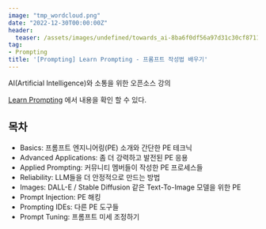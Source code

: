 ```yaml
---
image: "tmp_wordcloud.png"
date: "2022-12-30T00:00:00Z"
header:
  teaser: /assets/images/undefined/towards_ai-8ba6f0df56a97d31c30cf8711647f549.png
tag:
- Prompting
title: '[Prompting] Learn Prompting - 프롬프트 작성법 배우기'
---
```


AI(Artificial Intelligence)와 소통을 위한 오픈소스 강의

[Learn Prompting](https://learnprompting.org/) 에서 내용을 확인 할 수 있다.

## 목차

* Basics: 프롬프트 엔지니어링(PE) 소개와 간단한 PE 테크닉
* Advanced Applications: 좀 더 강력하고 발전된 PE 응용
* Applied Prompting: 커뮤니티 멤버들이 작성한 PE 프로세스들
* Reliability: LLM들을 더 안정적으로 만드는 방법
* Images: DALL-E / Stable Diffusion 같은 Text-To-Image 모델을 위한 PE
* Prompt Injection: PE 해킹
* Prompting IDEs: 다른 PE 도구들
* Prompt Tuning: 프롬프트 미세 조정하기

